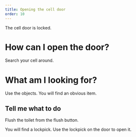```yaml
---
title: Opening the cell door
order: 10
---
```


The cell door is locked.

# How can I open the door?
Search your cell around.

# What am I looking for?
Use the objects. You will find an obvious item.

## Tell me what to do
Flush the toilet from the flush button.

You will find a lockpick. Use the lockpick on the door to open it.
